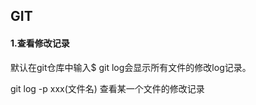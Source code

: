 ## GIT

#### 1.查看修改记录﻿

默认在git仓库中输入$ git log会显示所有文件的修改log记录。

git log -p xxx(文件名)      查看某一个文件的修改记录

